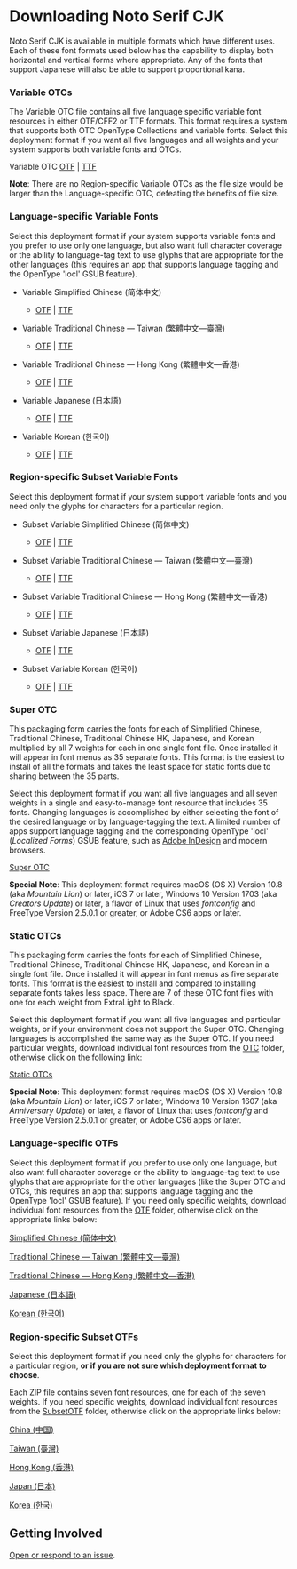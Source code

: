 # Downloading Noto Serif CJK
 
Noto Serif CJK is available in multiple formats which have different uses. Each of
these font formats used below has the capability to display both horizontal
and vertical forms where appropriate. Any of the fonts that support
Japanese will also be able to support proportional kana.
### Variable OTCs

The Variable OTC file contains all five language specific variable font resources in
either OTF/CFF2 or TTF formats. This format requires a system that supports both OTC 
OpenType Collections and variable fonts. Select this deployment format if you want all five languages and all weights and your system supports both variable fonts and OTCs.

Variable OTC [OTF](https://github.com/googlefonts/noto-cjk/raw/main/Serif/Variable/OTC/NotoSerifCJK-VF.otf.ttc) | [TTF](https://github.com/googlefonts/noto-cjk/raw/main/Serif/Variable/OTC/NotoSerifCJK-VF.ttf.ttc)

**Note**: There are no Region-specific Variable OTCs as the file size would be larger than the 
Language-specific OTC, defeating the benefits of file size. 

### Language-specific Variable Fonts

Select this deployment format if your system supports variable fonts and you prefer to use only one language, but also want full character coverage or the ability to language-tag text to use glyphs that are appropriate for the other languages (this requires an app that supports language tagging and the OpenType 'locl' GSUB feature).

- Variable Simplified Chinese (简体中文) 
  - [OTF](https://github.com/googlefonts/noto-cjk/raw/main/Serif/Variable/OTF/NotoSerifCJKsc-VF.otf) | [TTF](https://github.com/googlefonts/noto-cjk/raw/main/Serif/Variable/TTF/NotoSerifCJKsc-VF.ttf)

- Variable Traditional Chinese — Taiwan (繁體中文—臺灣)
  - [OTF](https://github.com/googlefonts/noto-cjk/raw/main/Serif/Variable/OTF/NotoSerifCJKtc-VF.otf) | [TTF](https://github.com/googlefonts/noto-cjk/raw/main/Serif/Variable/TTF/NotoSerifCJKtc-VF.ttf) 

- Variable Traditional Chinese — Hong Kong (繁體中文—香港)
  - [OTF](https://github.com/googlefonts/noto-cjk/raw/main/Serif/Variable/OTF/NotoSerifCJKhk-VF.otf) | [TTF](https://github.com/googlefonts/noto-cjk/raw/main/Serif/Variable/TTF/NotoSerifCJKhk-VF.ttf)

- Variable Japanese (日本語)
  - [OTF](https://github.com/googlefonts/noto-cjk/raw/main/Serif/Variable/OTF/NotoSerifCJKjp-VF.otf) | [TTF](https://github.com/googlefonts/noto-cjk/raw/main/Serif/Variable/TTF/NotoSerifCJKjp-VF.ttf)

- Variable Korean (한국어)
  - [OTF](https://github.com/googlefonts/noto-cjk/raw/main/Serif/Variable/OTF/NotoSerifCJKkr-VF.otf) | [TTF](https://github.com/googlefonts/noto-cjk/raw/main/Serif/Variable/TTF/NotoSerifCJKkr-VF.ttf)

### Region-specific Subset Variable Fonts

Select this deployment format if your system support variable fonts and you need only the glyphs for characters for a particular region.

- Subset Variable Simplified Chinese (简体中文) 
  - [OTF](https://github.com/googlefonts/noto-cjk/raw/main/Serif/Variable/OTF/Subset/NotoSerifSC-VF.otf) | [TTF](https://github.com/googlefonts/noto-cjk/raw/main/Serif/Variable/TTF/Subset/NotoSerifSC-VF.ttf)

- Subset Variable Traditional Chinese — Taiwan (繁體中文—臺灣) 
  - [OTF](https://github.com/googlefonts/noto-cjk/raw/main/Serif/Variable/OTF/Subset/NotoSerifTC-VF.otf) | [TTF](https://github.com/googlefonts/noto-cjk/raw/main/Serif/Variable/TTF/Subset/NotoSerifTC-VF.ttf)

- Subset Variable Traditional Chinese — Hong Kong (繁體中文—香港) 
  - [OTF](https://github.com/googlefonts/noto-cjk/raw/main/Serif/Variable/OTF/Subset/NotoSerifHK-VF.otf) | [TTF](https://github.com/googlefonts/noto-cjk/raw/main/Serif/Variable/TTF/Subset/NotoSerifHK-VF.ttf)

- Subset Variable Japanese (日本語) 
  - [OTF](https://github.com/googlefonts/noto-cjk/raw/main/Serif/Variable/OTF/Subset/NotoSerifJP-VF.otf) | [TTF](https://github.com/googlefonts/noto-cjk/raw/main/Serif/Variable/TTF/Subset/NotoSerifJP-VF.ttf)

- Subset Variable Korean (한국어) 
  - [OTF](https://github.com/googlefonts/noto-cjk/raw/main/Serif/Variable/OTF/Subset/NotoSerifKR-VF.otf) | [TTF](https://github.com/googlefonts/noto-cjk/raw/main/Serif/Variable/TTF/Subset/NotoSerifKR-VF.ttf)



### Super OTC

This packaging form carries the fonts for each of Simplified Chinese,
Traditional Chinese, Traditional Chinese HK, Japanese, and Korean multiplied
by all 7 weights for each in one single font file. Once installed it
will appear in font menus as 35 separate fonts. This format is the easiest to
install of all the formats and takes the least space for static fonts due to 
sharing between the 35 parts.

Select this deployment format if you want all five languages and all seven weights in a single and easy-to-manage font resource that includes 35 fonts. Changing languages is accomplished by either selecting the font of the desired language or by language-tagging the text. A limited number of apps support language tagging and the corresponding OpenType 'locl' (*Localized Forms*) GSUB feature, such as [Adobe InDesign](https://www.adobe.com/products/indesign.html) and modern browsers.

[Super OTC](https://github.com/googlefonts/noto-cjk/releases/download/Serif2.001/NotoSerifCJK.ttc.zip)

**Special Note**: This deployment format requires macOS (OS X) Version 10.8 (aka *Mountain Lion*) or later, iOS 7 or later, Windows 10 Version 1703 (aka *Creators Update*) or later, a flavor of Linux that uses *fontconfig* and FreeType Version 2.5.0.1 or greater, or Adobe CS6 apps or later.

### Static OTCs
This packaging form carries the fonts for each of Simplified Chinese, 
Traditional Chinese, Traditional Chinese HK, Japanese, and Korean in a single font file. Once
installed it will appear in font menus as five separate fonts. 
This format is the easiest to install and compared to installing separate fonts
takes less space. There are 7 of these OTC font files with one for each weight
from ExtraLight to Black.

Select this deployment format if you want all five languages and particular weights, or if your environment does not support the Super OTC. Changing languages is accomplished the same way as the Super OTC. If you need particular weights, download individual font resources from the [OTC](https://github.com/googlefonts/noto-cjk/raw/main/Serif/OTC) folder, otherwise click on the following link:

[Static OTCs](https://github.com/googlefonts/noto-cjk/releases/download/Serif2.001/NotoSerifCJKOTC.zip)

**Special Note**: This deployment format requires macOS (OS X) Version 10.8 (aka *Mountain Lion*) or later, iOS 7 or later, Windows 10 Version 1607 (aka *Anniversary Update*) or later, a flavor of Linux that uses *fontconfig* and FreeType Version 2.5.0.1 or greater, or Adobe CS6 apps or later.

### Language-specific OTFs

Select this deployment format if you prefer to use only one language, but also want full character coverage or the ability to language-tag text to use glyphs that are appropriate for the other languages (like the Super OTC and OTCs, this requires an app that supports language tagging and the OpenType 'locl' GSUB feature). If you need only specific weights, download individual font resources from the [OTF](https://github.com/googlefonts/noto-cjk/raw/main/Serif/OTF) folder, otherwise click on the appropriate links below:

[Simplified Chinese (简体中文)](https://github.com/googlefonts/noto-cjk/releases/download/Serif2.001/NotoSerifCJKsc.zip)

[Traditional Chinese — Taiwan (繁體中文—臺灣)](https://github.com/googlefonts/noto-cjk/releases/download/Serif2.001/NotoSerifCJKtc.zip)

[Traditional Chinese — Hong Kong (繁體中文—香港)](https://github.com/googlefonts/noto-cjk/releases/download/Serif2.001/NotoSerifCJKhk.zip)

[Japanese (日本語)](https://github.com/googlefonts/noto-cjk/releases/download/Serif2.001/NotoSerifCJKjp.zip)

[Korean (한국어)](https://github.com/googlefonts/noto-cjk/releases/download/Serif2.001/NotoSerifCJKkr.zip)

### Region-specific Subset OTFs

Select this deployment format if you need only the glyphs for characters for a particular region, **or if you are not sure which deployment format to choose**.

Each ZIP file contains seven font resources, one for each of the seven weights. If you need specific weights, download individual font resources from the [SubsetOTF](https://github.com/googlefonts/noto-cjk/raw/main/Serif/SubsetOTF) folder, otherwise click on the appropriate links below:

[China (中国)](https://github.com/googlefonts/noto-cjk/releases/download/Serif2.001/NotoSerifSC.zip)

[Taiwan (臺灣)](https://github.com/googlefonts/noto-cjk/releases/download/Serif2.001/NotoSerifTC.zip)

[Hong Kong (香港)](https://github.com/googlefonts/noto-cjk/releases/download/Serif2.001/NotoSerifHK.zip)

[Japan (日本)](https://github.com/googlefonts/noto-cjk/releases/download/Serif2.001/NotoSerifJP.zip)

[Korea (한국)](https://github.com/googlefonts/noto-cjk/releases/download/Serif2.001/NotoSerifKR.zip)

## Getting Involved

[Open or respond to an issue](https://github.com/googlefonts/noto-cjk/issues/).
